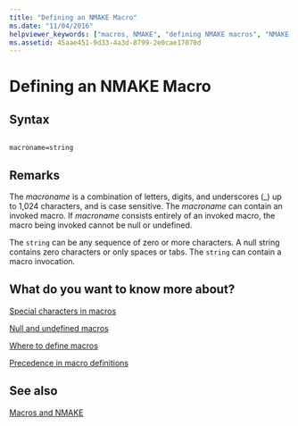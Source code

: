 ```yaml
---
title: "Defining an NMAKE Macro"
ms.date: "11/04/2016"
helpviewer_keywords: ["macros, NMAKE", "defining NMAKE macros", "NMAKE macros, defining"]
ms.assetid: 45aae451-9d33-4a3d-8799-2e0cae17070d
---
```

# Defining an NMAKE Macro

## Syntax

```

macroname=string
```

## Remarks

The *macroname* is a combination of letters, digits, and underscores (_) up to 1,024 characters, and is case sensitive. The *macroname* can contain an invoked macro. If *macroname* consists entirely of an invoked macro, the macro being invoked cannot be null or undefined.

The `string` can be any sequence of zero or more characters. A null string contains zero characters or only spaces or tabs. The `string` can contain a macro invocation.

## What do you want to know more about?

[Special characters in macros](../build/special-characters-in-macros.md)

[Null and undefined macros](../build/null-and-undefined-macros.md)

[Where to define macros](../build/where-to-define-macros.md)

[Precedence in macro definitions](../build/precedence-in-macro-definitions.md)

## See also

[Macros and NMAKE](../build/macros-and-nmake.md)
